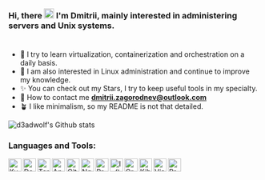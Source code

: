 ### Hi, there <img src="https://raw.githubusercontent.com/MartinHeinz/MartinHeinz/master/wave.gif" width="20"> I'm **Dmitrii**, mainly interested in administering servers and Unix systems.
<h1></h1>

- 🐳 I try to learn virtualization, containerization and orchestration on a daily basis.
- 🐧 I am also interested in Linux administration and continue to improve my knowledge.
- ✨ You can check out my Stars, I try to keep useful tools in my specialty.
- 📨 How to contact me **dmitrii.zagorodnev@outlook.com**
- 🪴 I like minimalism, so my README is not that detailed.

![d3adwolf's Github stats](https://github-readme-stats.vercel.app/api?username=d3adwolf&show_icons=true&hide_border=true&count_private=true&theme=github_dark)

### Languages and Tools:

<img align="left" alt="Kubernetes" height="26px" src="https://cdn.simpleicons.org/kubernetes/666666" />
<img align="left" alt="Docker" height="26px" src="https://cdn.simpleicons.org/docker/666666" />
<img align="left" alt="Terraform" height="26px" src="https://cdn.simpleicons.org/terraform/666666" />
<img align="left" alt="Ansible" height="26px" src="https://cdn.simpleicons.org/ansible/666666" />
<img align="left" alt="GitHub" height="26px" src="https://cdn.simpleicons.org/github/666666" />
<img align="left" alt="Nginx" height="26px" src="https://cdn.simpleicons.org/nginx/666666" />
<img align="left" alt="Prometheus" height="26px" src="https://cdn.simpleicons.org/prometheus/666666" />
<img align="left" alt="InfluxDB" height="26px" src="https://cdn.simpleicons.org/influxdb/666666" />
<img align="left" alt="Grafana" height="26px" src="https://cdn.simpleicons.org/grafana/666666" />
<img align="left" alt="Kibana" height="26px" src="https://cdn.simpleicons.org/kibana/666666" />
<img align="left" alt="Visual Studio Code" height="26px" src="https://cdn.simpleicons.org/visualstudiocode/666666" />
<img align="left" alt="Proxmox" height="26px" src="https://cdn.simpleicons.org/proxmox/666666" />
